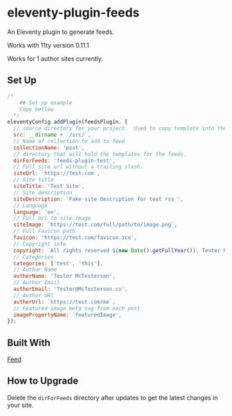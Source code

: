# eleventy-plugin-feeds

An Eleventy plugin to generate feeds.

Works with 11ty version 0.11.1

Works for 1 author sites currently.

## Set Up

```js
/*
    ## Set up example
    Copy bellow 
  */
eleventyConfig.addPlugin(feedsPlugin, {
  // source directory for your project.  Used to copy template into the `dirForFeeds`
  src: __dirname + `/src/`,
  // Name of collection to add to feed
  collectionName: 'post',
  // directory that will hold the templates for the feeds.
  dirForFeeds: 'feeds-plugin-test',
  // Full site url without a trailing slash.
  siteUrl: `https://test.com`,
  // Site title
  siteTitle: 'Test Site',
  // Site description
  siteDescription: 'Fake site description for test rss ',
  // Language
  language: 'en',
  // Full Url to site image
  siteImage: `https://test.com/full/path/to/image.png`,
  // Full Favicon path
  favicon: 'https://test.com/favicon.ico',
  // Copyright info
  copyright: `All rights reserved ${new Date().getFullYear()}, Tester McTesterson`,
  // Categories
  categories: ['test', 'this'],
  // Author Name
  authorName: 'Tester McTesterson',
  // Author Email
  authorEmail: 'Tester@McTesterson.co',
  // Author URl
  authorUrl: `https://test.com/me`,
  // Featured image meta tag from each post
  imagePropertyName: 'featuredImage',
});
```

## Built With

[Feed](https://www.npmjs.com/package/feed)

## How to Upgrade

Delete the `dirForFeeds` directory after updates to get the latest changes in your site.

